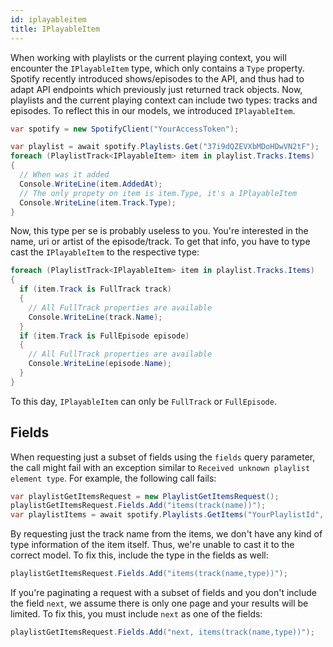 ```yaml
---
id: iplayableitem
title: IPlayableItem
---
```


When working with playlists or the current playing context, you will encounter the `IPlayableItem` type, which only contains a `Type` property. Spotify recently introduced shows/episodes to the API, and thus had to adapt API endpoints which previously just returned track objects. Now, playlists and the current playing context can include two types: tracks and episodes. To reflect this in our models, we introduced `IPlayableItem`.

```csharp
var spotify = new SpotifyClient("YourAccessToken");

var playlist = await spotify.Playlists.Get("37i9dQZEVXbMDoHDwVN2tF");
foreach (PlaylistTrack<IPlayableItem> item in playlist.Tracks.Items)
{
  // When was it added
  Console.WriteLine(item.AddedAt);
  // The only propety on item is item.Type, it's a IPlayableItem
  Console.WriteLine(item.Track.Type);
}
```

Now, this type per se is probably useless to you. You're interested in the name, uri or artist of the episode/track. To get that info, you have to type cast the `IPlayableItem` to the respective type:

```csharp
foreach (PlaylistTrack<IPlayableItem> item in playlist.Tracks.Items)
{
  if (item.Track is FullTrack track)
  {
    // All FullTrack properties are available
    Console.WriteLine(track.Name);
  }
  if (item.Track is FullEpisode episode)
  {
    // All FullTrack properties are available
    Console.WriteLine(episode.Name);
  }
}
```

To this day, `IPlayableItem` can only be `FullTrack` or `FullEpisode`.

## Fields

When requesting just a subset of fields using the `fields` query parameter, the call might fail with an exception similar to `Received unknown playlist element type`. For example, the following call fails:

```csharp
var playlistGetItemsRequest = new PlaylistGetItemsRequest();
playlistGetItemsRequest.Fields.Add("items(track(name))");
var playlistItems = await spotify.Playlists.GetItems("YourPlaylistId", playlistGetItemsRequest);
```

By requesting just the track name from the items, we don't have any kind of type information of the item itself. Thus, we're unable to cast it to the correct model. To fix this, include the type in the fields as well:

```csharp
playlistGetItemsRequest.Fields.Add("items(track(name,type))");
```

If you're paginating a request with a subset of fields and you don't include the field `next`, we assume there is only one page and your results will be limited. To fix this, you must include `next` as one of the fields:

```csharp
playlistGetItemsRequest.Fields.Add("next, items(track(name,type))");
```
